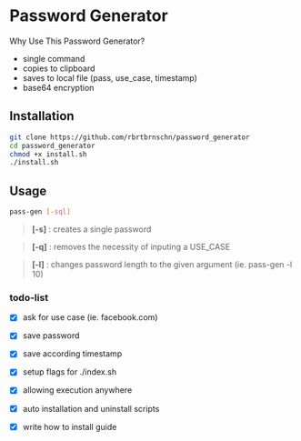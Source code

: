 # Password Generator

Why Use This Password Generator?
- single command
- copies to clipboard
- saves to local file (pass, use_case, timestamp)
- base64 encryption

## Installation

```bash
git clone https://github.com/rbrtbrnschn/password_generator
cd password_generator
chmod +x install.sh
./install.sh
```

## Usage

```bash
pass-gen [-sql]
```

> **[-s]** : creates a single password

> **[-q]** : removes the necessity of inputing a USE_CASE

> **[-l]** : changes password length to the given argument (ie. pass-gen -l 10)


### todo-list

* [X] ask for use case (ie. facebook.com)
* [x] save password
* [x] save according timestamp
* [x] setup flags for ./index.sh
* [x] allowing execution anywhere
* [x] auto installation and uninstall scripts
* [x] write how to install guide

